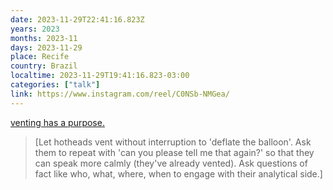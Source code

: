 ```yaml
---
date: 2023-11-29T22:41:16.823Z
years: 2023
months: 2023-11
days: 2023-11-29
place: Recife
country: Brazil
localtime: 2023-11-29T19:41:16.823-03:00
categories: ["talk"]
link: https://www.instagram.com/reel/C0NSb-NMGea/
---
```

[venting has a purpose.](https://www.instagram.com/reel/C0NSb-NMGea/)

> [Let hotheads vent without interruption to 'deflate the balloon'. Ask them to repeat with 'can you please tell me that again?' so that they can speak more calmly (they've already vented). Ask questions of fact like who, what, where, when to engage with their analytical side.]
